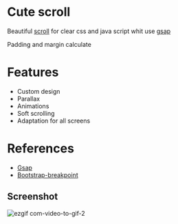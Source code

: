 # Cute scroll 

Beautiful [scroll](https://8panteon8.github.io/cutescrole/) for clear css and java script whit use [gsap](https://greensock.com/gsap/) 


Padding and margin calculate 


# Features
- Сustom design 
- Parallax
- Animations
- Soft scrolling
- Adaptation for all screens


# References
- [Gsap](https://greensock.com/gsap/)
- [Bootstrap-breakpoint](https://getbootstrap.com/docs/4.6/getting-started/introduction/)


## Screenshot

![ezgif com-video-to-gif-2](https://user-images.githubusercontent.com/113831614/223164395-544dc330-be11-4e66-9df3-a409b3997784.gif)

